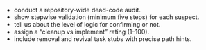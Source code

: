 - conduct a repository-wide dead-code audit.
- show stepwise validation (minimum five steps) for each suspect.
- tell us about the level of logic for confirming or not.
- assign a “cleanup vs implement” rating (1–100).
- include removal and revival task stubs with precise path hints.
